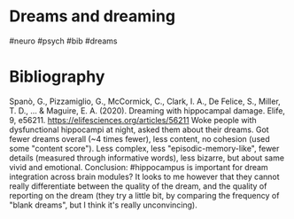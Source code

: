 # Dreams and dreaming

#neuro #psych #bib #dreams

# Bibliography

Spanò, G., Pizzamiglio, G., McCormick, C., Clark, I. A., De Felice, S., Miller, T. D., ... & Maguire, E. A. (2020). Dreaming with hippocampal damage. Elife, 9, e56211.
https://elifesciences.org/articles/56211
Woke people with dysfunctional hippocampi at night, asked them about their dreams. Got fewer dreams overall (~4 times fewer), less content, no cohesion (used some "content score"). Less complex, less "episodic-memory-like", fewer details (measured through informative words), less bizarre, but about same vivid and emotional. Conclusion: #hippocampus is important for dream integration across brain modules? It looks to me however that they cannot really differentiate between the quality of the dream, and the quality of reporting on the dream (they try a little bit, by comparing the frequency of "blank dreams", but I think it's really unconvincing).